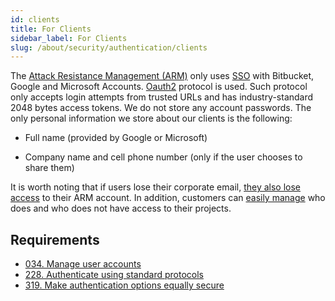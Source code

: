 ```yaml
---
id: clients
title: For Clients
sidebar_label: For Clients
slug: /about/security/authentication/clients
---
```


The [Attack Resistance Management (ARM)](https://app.fluidattacks.com/)
only uses [SSO](https://en.wikipedia.org/wiki/Single_sign-on)
with Bitbucket,
Google and Microsoft Accounts.
[Oauth2](https://oauth.net/2/) protocol is used.
Such protocol
only accepts login attempts
from trusted URLs
and has industry-standard 2048 bytes access tokens.
We do not store any account passwords.
The only personal information we store about our clients is the following:

- Full name (provided by Google or Microsoft)

- Company name and cell phone number
  (only if the user chooses to share them)

It is worth noting that
if users lose their corporate email,
[they also lose access](/criteria/requirements/114)
to their ARM account.
In addition,
customers can [easily manage](/criteria/requirements/034)
who does
and who does not have access
to their projects.

## Requirements

- [034. Manage user accounts](/criteria/requirements/034)
- [228. Authenticate using standard protocols](/criteria/requirements/228)
- [319. Make authentication options equally secure](/criteria/requirements/319)
